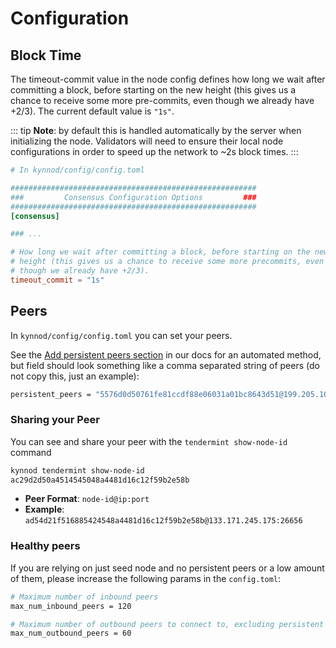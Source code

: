 <!--
order: 2
-->

# Configuration

## Block Time

The timeout-commit value in the node config defines how long we wait after committing a block, before starting on the new height (this gives us a chance to receive some more pre-commits, even though we already have +2/3). The current default value is `"1s"`.

::: tip
**Note**: by default this is handled automatically by the server when initializing the node.
Validators will need to ensure their local node configurations in order to speed up the network to ~2s block times.
:::

```toml
# In kynnod/config/config.toml

#######################################################
###         Consensus Configuration Options         ###
#######################################################
[consensus]

### ... 

# How long we wait after committing a block, before starting on the new
# height (this gives us a chance to receive some more precommits, even
# though we already have +2/3).
timeout_commit = "1s"
```

## Peers

In `kynnod/config/config.toml` you can set your peers.

See the [Add persistent peers section](../testnet.md#add-persistent-peers) in our docs for an automated method, but field should look something like a comma separated string of peers (do not copy this, just an example):

```bash
persistent_peers = "5576d0d50761fe81ccdf88e06031a01bc8643d51@199.205.108.13:24656,13e850d14610f966cdf4fc2fd54f6dc35c7f4bf4@186.6.51.23:26656,38eb4984f89899a5cf54f04a79b356f15681bb78@52.142.132.562:26656,59c4351009215ef5s8ri4bd5ee4324926a5a11aa@62.13.117.32:26656"
```

### Sharing your Peer

You can see and share your peer with the `tendermint show-node-id` command

```bash
kynnod tendermint show-node-id
ac29d2d50a4514545048a4481d16c12f59b2e58b
```

- **Peer Format**: `node-id@ip:port`
- **Example**: `ad54d21f516885424548a4481d16c12f59b2e58b@133.171.245.175:26656`

### Healthy peers

If you are relying on just seed node and no persistent peers or a low amount of them, please increase the following params in the `config.toml`:

```bash
# Maximum number of inbound peers
max_num_inbound_peers = 120

# Maximum number of outbound peers to connect to, excluding persistent peers
max_num_outbound_peers = 60
```
